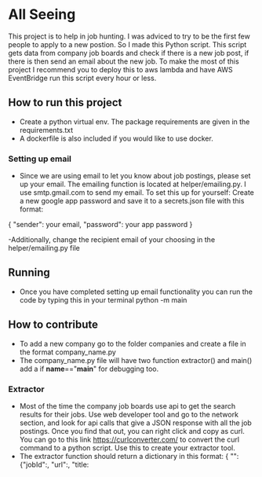 # All Seeing
This project is to help in job hunting. I was adviced to try to be the first few people to apply to a new postion. So I made this Python script. This script gets data from company job boards and check if there is a new job post, if there is then send an email about the new job. To make the most of this project I recommend you to deploy this to aws lambda and have AWS EventBridge run this script every hour or less.

## How to run this project
- Create a python virtual env. The package requirements are given in the requirements.txt
- A dockerfile is also included if you would like to use docker.
  
### Setting up email
- Since we are using email to let you know about job postings, please set up your email. The emailing function is located at helper/emailing.py. I use smtp.gmail.com to send my email. To set this up for yourself: Create a new google app password and save it to a secrets.json file with this format:

{
  "sender": your email,
  "password": your app password
}

-Additionally, change the recipient email of your choosing in the helper/emailing.py file
## Running
- Once you have completed setting up email functionality you can run the code by typing this in your terminal python -m main

## How to contribute
- To add a new company go to the folder companies and create a file in the format company_name.py
- The company_name.py file will have two function extractor() and main() add a if __name__=="__main__" for debugging too.
### Extractor
- Most of the time the company job boards use api to get the search results for their jobs. Use web developer tool and go to the network section, and look for api calls that give a JSON response with all the job postings. Once you find that out, you can right click and copy as curl. You can go to this link https://curlconverter.com/ to convert the curl command to a python script. Use this to create your extractor tool.
- The extractor function should return a dictionary in this format:
  {
  "<jobid>":{"jobId":<jobid>,
            "url":<url>,
            "title:<title>}
  ....
  }
### Main
- If you have created the extractor function properly then you can just copy the main function code from the other company files (use adobe.py).


